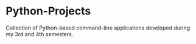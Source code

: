 # Python-Projects
Collection of  Python-based command-line applications developed during my 3rd and 4th semesters. 
